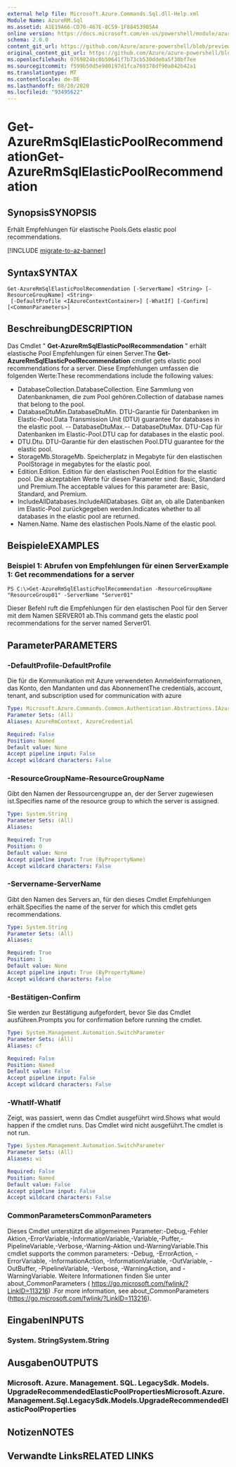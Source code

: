 ```yaml
---
external help file: Microsoft.Azure.Commands.Sql.dll-Help.xml
Module Name: AzureRM.Sql
ms.assetid: A1E19A66-CD70-467E-8C59-1F88453905A4
online version: https://docs.microsoft.com/en-us/powershell/module/azurerm.sql/get-azurermsqlelasticpoolrecommendation
schema: 2.0.0
content_git_url: https://github.com/Azure/azure-powershell/blob/preview/src/ResourceManager/Sql/Commands.Sql/help/Get-AzureRmSqlElasticPoolRecommendation.md
original_content_git_url: https://github.com/Azure/azure-powershell/blob/preview/src/ResourceManager/Sql/Commands.Sql/help/Get-AzureRmSqlElasticPoolRecommendation.md
ms.openlocfilehash: 0769824bc0b50641f7b73cb530dde0a5f30bf7ee
ms.sourcegitcommit: f599b50d5e980197d1fca769378df90a842b42a1
ms.translationtype: MT
ms.contentlocale: de-DE
ms.lasthandoff: 08/20/2020
ms.locfileid: "93495622"
---
```

# <span data-ttu-id="00953-101">Get-AzureRmSqlElasticPoolRecommendation</span><span class="sxs-lookup"><span data-stu-id="00953-101">Get-AzureRmSqlElasticPoolRecommendation</span></span>

## <span data-ttu-id="00953-102">Synopsis</span><span class="sxs-lookup"><span data-stu-id="00953-102">SYNOPSIS</span></span>
<span data-ttu-id="00953-103">Erhält Empfehlungen für elastische Pools.</span><span class="sxs-lookup"><span data-stu-id="00953-103">Gets elastic pool recommendations.</span></span>

[!INCLUDE [migrate-to-az-banner](../../includes/migrate-to-az-banner.md)]

## <span data-ttu-id="00953-104">Syntax</span><span class="sxs-lookup"><span data-stu-id="00953-104">SYNTAX</span></span>

```
Get-AzureRmSqlElasticPoolRecommendation [-ServerName] <String> [-ResourceGroupName] <String>
 [-DefaultProfile <IAzureContextContainer>] [-WhatIf] [-Confirm] [<CommonParameters>]
```

## <span data-ttu-id="00953-105">Beschreibung</span><span class="sxs-lookup"><span data-stu-id="00953-105">DESCRIPTION</span></span>
<span data-ttu-id="00953-106">Das Cmdlet " **Get-AzureRmSqlElasticPoolRecommendation** " erhält elastische Pool Empfehlungen für einen Server.</span><span class="sxs-lookup"><span data-stu-id="00953-106">The **Get-AzureRmSqlElasticPoolRecommendation** cmdlet gets elastic pool recommendations for a server.</span></span>
<span data-ttu-id="00953-107">Diese Empfehlungen umfassen die folgenden Werte:</span><span class="sxs-lookup"><span data-stu-id="00953-107">These recommendations include the following values:</span></span>
- <span data-ttu-id="00953-108">DatabaseCollection.</span><span class="sxs-lookup"><span data-stu-id="00953-108">DatabaseCollection.</span></span> <span data-ttu-id="00953-109">Eine Sammlung von Datenbanknamen, die zum Pool gehören.</span><span class="sxs-lookup"><span data-stu-id="00953-109">Collection of database names that belong to the pool.</span></span> 
- <span data-ttu-id="00953-110">DatabaseDtuMin.</span><span class="sxs-lookup"><span data-stu-id="00953-110">DatabaseDtuMin.</span></span> <span data-ttu-id="00953-111">DTU-Garantie für Datenbanken im Elastic-Pool.</span><span class="sxs-lookup"><span data-stu-id="00953-111">Data Transmission Unit (DTU) guarantee for databases in the elastic pool.</span></span> 
 <span data-ttu-id="00953-112">-- DatabaseDtuMax.</span><span class="sxs-lookup"><span data-stu-id="00953-112">-- DatabaseDtuMax.</span></span> <span data-ttu-id="00953-113">DTU-Cap für Datenbanken im Elastic-Pool.</span><span class="sxs-lookup"><span data-stu-id="00953-113">DTU cap for databases in the elastic pool.</span></span> 
- <span data-ttu-id="00953-114">DTU.</span><span class="sxs-lookup"><span data-stu-id="00953-114">Dtu.</span></span> <span data-ttu-id="00953-115">DTU-Garantie für den elastischen Pool.</span><span class="sxs-lookup"><span data-stu-id="00953-115">DTU guarantee for the elastic pool.</span></span> 
- <span data-ttu-id="00953-116">StorageMb.</span><span class="sxs-lookup"><span data-stu-id="00953-116">StorageMb.</span></span> <span data-ttu-id="00953-117">Speicherplatz in Megabyte für den elastischen Pool</span><span class="sxs-lookup"><span data-stu-id="00953-117">Storage in megabytes for the elastic pool.</span></span> 
- <span data-ttu-id="00953-118">Edition.</span><span class="sxs-lookup"><span data-stu-id="00953-118">Edition.</span></span> <span data-ttu-id="00953-119">Edition für den elastischen Pool.</span><span class="sxs-lookup"><span data-stu-id="00953-119">Edition for the elastic pool.</span></span> <span data-ttu-id="00953-120">Die akzeptablen Werte für diesen Parameter sind: Basic, Standard und Premium.</span><span class="sxs-lookup"><span data-stu-id="00953-120">The acceptable values for this parameter are: Basic, Standard, and Premium.</span></span> 
- <span data-ttu-id="00953-121">IncludeAllDatabases.</span><span class="sxs-lookup"><span data-stu-id="00953-121">IncludeAllDatabases.</span></span> <span data-ttu-id="00953-122">Gibt an, ob alle Datenbanken im Elastic-Pool zurückgegeben werden.</span><span class="sxs-lookup"><span data-stu-id="00953-122">Indicates whether to all databases in the elastic pool are returned.</span></span> 
- <span data-ttu-id="00953-123">Namen.</span><span class="sxs-lookup"><span data-stu-id="00953-123">Name.</span></span> <span data-ttu-id="00953-124">Name des elastischen Pools.</span><span class="sxs-lookup"><span data-stu-id="00953-124">Name of the elastic pool.</span></span>

## <span data-ttu-id="00953-125">Beispiele</span><span class="sxs-lookup"><span data-stu-id="00953-125">EXAMPLES</span></span>

### <span data-ttu-id="00953-126">Beispiel 1: Abrufen von Empfehlungen für einen Server</span><span class="sxs-lookup"><span data-stu-id="00953-126">Example 1: Get recommendations for a server</span></span>
```
PS C:\>Get-AzureRmSqlElasticPoolRecommendation -ResourceGroupName "ResourceGroup01" -ServerName "Server01"
```

<span data-ttu-id="00953-127">Dieser Befehl ruft die Empfehlungen für den elastischen Pool für den Server mit dem Namen SERVER01 ab.</span><span class="sxs-lookup"><span data-stu-id="00953-127">This command gets the elastic pool recommendations for the server named Server01.</span></span>

## <span data-ttu-id="00953-128">Parameter</span><span class="sxs-lookup"><span data-stu-id="00953-128">PARAMETERS</span></span>

### <span data-ttu-id="00953-129">-DefaultProfile</span><span class="sxs-lookup"><span data-stu-id="00953-129">-DefaultProfile</span></span>
<span data-ttu-id="00953-130">Die für die Kommunikation mit Azure verwendeten Anmeldeinformationen, das Konto, den Mandanten und das Abonnement</span><span class="sxs-lookup"><span data-stu-id="00953-130">The credentials, account, tenant, and subscription used for communication with azure</span></span>

```yaml
Type: Microsoft.Azure.Commands.Common.Authentication.Abstractions.IAzureContextContainer
Parameter Sets: (All)
Aliases: AzureRmContext, AzureCredential

Required: False
Position: Named
Default value: None
Accept pipeline input: False
Accept wildcard characters: False
```

### <span data-ttu-id="00953-131">-ResourceGroupName</span><span class="sxs-lookup"><span data-stu-id="00953-131">-ResourceGroupName</span></span>
<span data-ttu-id="00953-132">Gibt den Namen der Ressourcengruppe an, der der Server zugewiesen ist.</span><span class="sxs-lookup"><span data-stu-id="00953-132">Specifies name of the resource group to which the server is assigned.</span></span>

```yaml
Type: System.String
Parameter Sets: (All)
Aliases:

Required: True
Position: 0
Default value: None
Accept pipeline input: True (ByPropertyName)
Accept wildcard characters: False
```

### <span data-ttu-id="00953-133">-Servername</span><span class="sxs-lookup"><span data-stu-id="00953-133">-ServerName</span></span>
<span data-ttu-id="00953-134">Gibt den Namen des Servers an, für den dieses Cmdlet Empfehlungen erhält.</span><span class="sxs-lookup"><span data-stu-id="00953-134">Specifies the name of the server for which this cmdlet gets recommendations.</span></span>

```yaml
Type: System.String
Parameter Sets: (All)
Aliases:

Required: True
Position: 1
Default value: None
Accept pipeline input: True (ByPropertyName)
Accept wildcard characters: False
```

### <span data-ttu-id="00953-135">-Bestätigen</span><span class="sxs-lookup"><span data-stu-id="00953-135">-Confirm</span></span>
<span data-ttu-id="00953-136">Sie werden zur Bestätigung aufgefordert, bevor Sie das Cmdlet ausführen.</span><span class="sxs-lookup"><span data-stu-id="00953-136">Prompts you for confirmation before running the cmdlet.</span></span>

```yaml
Type: System.Management.Automation.SwitchParameter
Parameter Sets: (All)
Aliases: cf

Required: False
Position: Named
Default value: False
Accept pipeline input: False
Accept wildcard characters: False
```

### <span data-ttu-id="00953-137">-WhatIf</span><span class="sxs-lookup"><span data-stu-id="00953-137">-WhatIf</span></span>
<span data-ttu-id="00953-138">Zeigt, was passiert, wenn das Cmdlet ausgeführt wird.</span><span class="sxs-lookup"><span data-stu-id="00953-138">Shows what would happen if the cmdlet runs.</span></span>
<span data-ttu-id="00953-139">Das Cmdlet wird nicht ausgeführt.</span><span class="sxs-lookup"><span data-stu-id="00953-139">The cmdlet is not run.</span></span>

```yaml
Type: System.Management.Automation.SwitchParameter
Parameter Sets: (All)
Aliases: wi

Required: False
Position: Named
Default value: False
Accept pipeline input: False
Accept wildcard characters: False
```

### <span data-ttu-id="00953-140">CommonParameters</span><span class="sxs-lookup"><span data-stu-id="00953-140">CommonParameters</span></span>
<span data-ttu-id="00953-141">Dieses Cmdlet unterstützt die allgemeinen Parameter:-Debug,-Fehler Aktion,-ErrorVariable,-InformationVariable,-Variable,-Puffer,-PipelineVariable,-Verbose,-Warning-Aktion und-WarningVariable.</span><span class="sxs-lookup"><span data-stu-id="00953-141">This cmdlet supports the common parameters: -Debug, -ErrorAction, -ErrorVariable, -InformationAction, -InformationVariable, -OutVariable, -OutBuffer, -PipelineVariable, -Verbose, -WarningAction, and -WarningVariable.</span></span> <span data-ttu-id="00953-142">Weitere Informationen finden Sie unter about_CommonParameters ( https://go.microsoft.com/fwlink/?LinkID=113216) .</span><span class="sxs-lookup"><span data-stu-id="00953-142">For more information, see about_CommonParameters (https://go.microsoft.com/fwlink/?LinkID=113216).</span></span>

## <span data-ttu-id="00953-143">Eingaben</span><span class="sxs-lookup"><span data-stu-id="00953-143">INPUTS</span></span>

### <span data-ttu-id="00953-144">System. String</span><span class="sxs-lookup"><span data-stu-id="00953-144">System.String</span></span>

## <span data-ttu-id="00953-145">Ausgaben</span><span class="sxs-lookup"><span data-stu-id="00953-145">OUTPUTS</span></span>

### <span data-ttu-id="00953-146">Microsoft. Azure. Management. SQL. LegacySdk. Models. UpgradeRecommendedElasticPoolProperties</span><span class="sxs-lookup"><span data-stu-id="00953-146">Microsoft.Azure.Management.Sql.LegacySdk.Models.UpgradeRecommendedElasticPoolProperties</span></span>

## <span data-ttu-id="00953-147">Notizen</span><span class="sxs-lookup"><span data-stu-id="00953-147">NOTES</span></span>

## <span data-ttu-id="00953-148">Verwandte Links</span><span class="sxs-lookup"><span data-stu-id="00953-148">RELATED LINKS</span></span>
